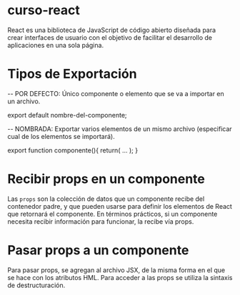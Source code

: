# curso-react

React es una biblioteca de JavaScript de código abierto diseñada para crear interfaces de usuario con el objetivo de facilitar el desarrollo de aplicaciones en una sola página.

# Tipos de Exportación

-- POR DEFECTO: Único componente o elemento que se va a importar en un archivo.

export default nombre-del-componente;

-- NOMBRADA: Exportar varios elementos de un mismo archivo (especificar cual de los elementos se importará).

export function componente(){
return(
...
);
}

# Recibir props en un componente

Las `props` son la colección de datos que un componente recibe del contenedor padre, y que pueden usarse para definir los elementos de React que retornará el componente. En términos prácticos, si un componente necesita recibir información para funcionar, la recibe vía props.

# Pasar props a un componente

Para pasar props, se agregan al archivo JSX, de la misma forma en el que se hace con los atributos HML. Para acceder a las props se utiliza la sintaxis de destructuración.
